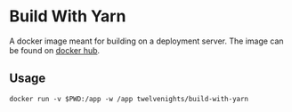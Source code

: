 # Build With Yarn

A docker image meant for building on a deployment server. The image can be found on [docker hub](https://hub.docker.com/r/twelvenights/build-with-yarn/).

## Usage

`docker run -v $PWD:/app -w /app twelvenights/build-with-yarn`
